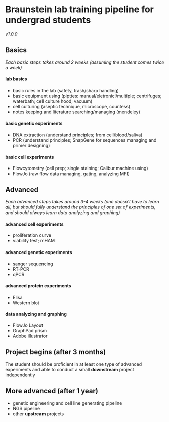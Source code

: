 # Braunstein lab training pipeline for undergrad students
*v1.0.0*

## Basics
*Each basic steps takes around 2 weeks (assuming the student comes twice a week)*

#### lab basics
- basic rules in the lab (safety, trash/sharp handling)
- basic equipment using (pipttes: manual/eletronicl/multiple; centrifuges; waterbath; cell culture hood; vacuum)
- cell culturing (aseptic technique, microscope, countess)
- notes keeping and literature searching/managing (mendeley)

#### basic genetic experiments
- DNA extraction (understand principles; from cell/blood/saliva)
- PCR (understand principles; SnapGene for sequences managing and primer designing)

#### basic cell experiments
- Flowcytometry (cell prep; single staining; Calibur machine using)
- FlowJo (raw flow data managing, gating, analyzing MFI)


## Advanced
*Each advanced steps takes around 3-4 weeks (one doesn't have to learn all, but should fully understand the principles of one set of experiments, and should always learn data analyzing and graphing)*

#### advanced cell experiments
- proliferation curve
- viability test; mHAM

#### advanced genetic experiments
- sanger sequencing
- RT-PCR
- qPCR

#### advanced protein experiments
- Elisa
- Western blot

#### data analyzing and graphing
- FlowJo Layout
- GraphPad prism
- Adobe illustrator


## Project begins (after 3 months)
The student should be proficient in at least one type of advanced experiments and able to conduct a small **downstream** project independently


## More advanced (after 1 year)
- genetic engineering and cell line generating pipeline
- NGS pipeline
- other **upstream** projects
